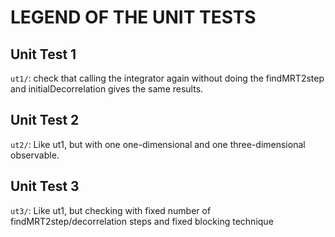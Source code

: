 # LEGEND OF THE UNIT TESTS


## Unit Test 1

`ut1/`: check that calling the integrator again without doing the findMRT2step and initialDecorrelation gives the same results.

## Unit Test 2

`ut2/`: Like ut1, but with one one-dimensional and one three-dimensional observable.

## Unit Test 3

`ut3/`: Like ut1, but checking with fixed number of findMRT2step/decorrelation steps and fixed blocking technique
